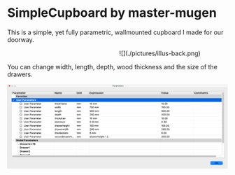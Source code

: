 # SimpleCupboard by master-mugen

This is a simple, yet fully parametric, wallmounted cupboard I made for our doorway.

<image href="./pictures/illus.png" width="50%">
![](./pictures/illus-back.png)

You can change width, length, depth, wood thickness and the size of the drawers.

![](pictures/params.png)
